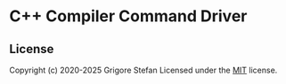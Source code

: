 # C++ Compiler Command Driver

## License

Copyright (c) 2020-2025 Grigore Stefan
Licensed under the [MIT](LICENSE) license.

